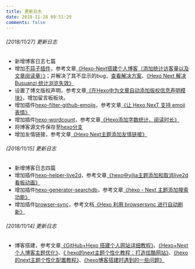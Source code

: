 ```yaml
---
title: 更新日志
date: 2018-11-28 09:51:29 
comments: false
---
```


###### [2018/11/27] 更新日志
- 新增博客日志七篇
- 增加[不蒜子插件](https://theme-next.iissnan.com/third-party-services.html)，参考文章[《Hexo-Next搭建个人博客（添加统计访客量以及文章阅读量）》](https://yfzhou.coding.me/2018/08/08/Hexo-Next%E6%90%AD%E5%BB%BA%E4%B8%AA%E4%BA%BA%E5%8D%9A%E5%AE%A2%EF%BC%88%E6%B7%BB%E5%8A%A0%E7%BB%9F%E8%AE%A1%E8%AE%BF%E5%AE%A2%E9%87%8F%E4%BB%A5%E5%8F%8A%E6%96%87%E7%AB%A0%E9%98%85%E8%AF%BB%E9%87%8F%EF%BC%89/)；并解决了其不显示的bug，[查看解决方案](https://blog.csdn.net/stormdony/article/details/82980320)、[《Hexo Next 解决 Busuanzi 统计浏览失效》](https://blog.csdn.net/ddydavie/article/details/83020549)
- 设置了博文版权声明，参考文章[《在Hexo中为文章自动添加版权信息声明模块》](https://blog.csdn.net/qinyuanpei/article/details/49863273)，增加留言板板块。
- 增加插件[hexo-filter-github-emojis](https://github.com/crimx/hexo-filter-github-emojis)，参考文章[《让 Hexo NexT 支持 emoji 表情》](https://novnan.github.io/Hexo/emojis-for-hexo-next/)
- 增加插件[hexo-wordcount](https://github.com/willin/hexo-wordcount)，参考文章[《Hexo添加字数统计、阅读时长》](https://www.jianshu.com/p/baea8c95e39b)
- 将博客源文件保存至[hexo分支](https://github.com/Mary526/Mary526.github.io/tree/hexo)
- 增加友情链接，参考文章[《Hexo Next主题添加友情链接》](https://www.jianshu.com/p/57dd558b2b42)

###### [2018/11/15] 更新日志
- 新增博客日志四篇
- 增加插件[hexo-helper-live2d](https://github.com/EYHN/hexo-helper-live2d)，参考文章[《hexo中yilia主题添加和取消live2d看板动画》](https://blog.csdn.net/stormdony/article/details/82558104)
- 增加插件[hexo-generator-searchdb](https://github.com/theme-next/hexo-generator-searchdb)，参考文章[《hexo - Next 主题添加搜索功能》](https://yashuning.github.io/2018/06/29/hexo-Next-%E4%B8%BB%E9%A2%98%E6%B7%BB%E5%8A%A0%E6%90%9C%E7%B4%A2%E5%8A%9F%E8%83%BD/)
- 增加插件[browser-sync](https://www.browsersync.io/)，参考文档[《Hexo 利用 browsersync 进行自动刷新》](https://blog.singee.me/2018/05/16/hexo-auto-refresh/)

###### [2018/11/14] 更新日志
- 博客搭建，参考文章[《GitHub+Hexo 搭建个人网站详细教程》](https://zhuanlan.zhihu.com/p/26625249)、[《Hexo+Next个人博客主题优化》](https://www.jianshu.com/p/efbeddc5eb19)、[《
hexo的next主题个性化教程：打造炫酷网站》](https://blog.csdn.net/qq_33699981/article/details/72716951)、[《hexo的next主题个性化配置教程》](https://segmentfault.com/a/1190000009544924)、[《hexo博客搭建时遇到的一些问题》](https://segmentfault.com/a/1190000003710962)